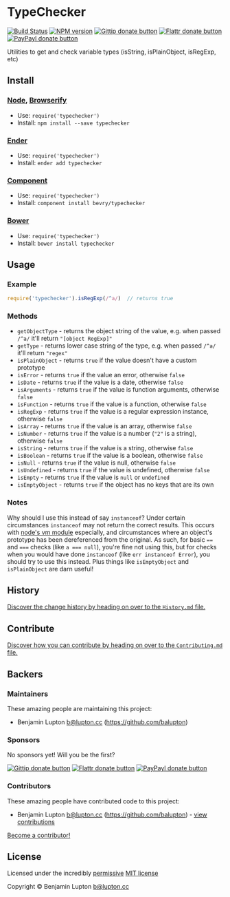 
<!-- TITLE/ -->

# TypeChecker

<!-- /TITLE -->


<!-- BADGES/ -->

[![Build Status](http://img.shields.io/travis-ci/bevry/typechecker.png?branch=master)](http://travis-ci.org/bevry/typechecker "Check this project's build status on TravisCI")
[![NPM version](https://badge.fury.io/js/typechecker.png)](https://npmjs.org/package/typechecker "View this project on NPM")
[![Gittip donate button](http://img.shields.io/gittip/bevry.png)](https://www.gittip.com/bevry/ "Donate weekly to this project using Gittip")
[![Flattr donate button](https://raw.github.com/balupton/flattr-buttons/master/badge-89x18.gif)](http://flattr.com/thing/344188/balupton-on-Flattr "Donate monthly to this project using Flattr")
[![PayPayl donate button](https://www.paypalobjects.com/en_AU/i/btn/btn_donate_SM.gif)](https://www.paypal.com/cgi-bin/webscr?cmd=_s-xclick&hosted_button_id=QB8GQPZAH84N6 "Donate once-off to this project using Paypal")

<!-- /BADGES -->


<!-- DESCRIPTION/ -->

Utilities to get and check variable types (isString, isPlainObject, isRegExp, etc)

<!-- /DESCRIPTION -->


<!-- INSTALL/ -->

## Install

### [Node](http://nodejs.org/), [Browserify](http://browserify.org/)
- Use: `require('typechecker')`
- Install: `npm install --save typechecker`

### [Ender](http://ender.jit.su/)
- Use: `require('typechecker')`
- Install: `ender add typechecker`

### [Component](http://github.com/component/component)
- Use: `require('typechecker')`
- Install: `component install bevry/typechecker`

### [Bower](http://bower.io/)
- Use: `require('typechecker')`
- Install: `bower install typechecker`

<!-- /INSTALL -->


## Usage

### Example

``` javascript
require('typechecker').isRegExp(/^a/)  // returns true
```

### Methods

- `getObjectType` - returns the object string of the value, e.g. when passed `/^a/` it'll return `"[object RegExp]"`
- `getType` - returns lower case string of the type, e.g. when passed `/^a/` it'll return `"regex"`
- `isPlainObject` - returns `true` if the value doesn't have a custom prototype
- `isError` - returns `true` if the value an error, otherwise `false`
- `isDate` - returns `true` if the value is a date, otherwise `false`
- `isArguments` - returns `true` if the value is function arguments, otherwise `false`
- `isFunction` - returns `true` if the value is a function, otherwise `false`
- `isRegExp` - returns `true` if the value is a regular expression instance, otherwise `false`
- `isArray` - returns `true` if the value is an array, otherwise `false`
- `isNumber` - returns `true` if the value is a number (`"2"` is a string), otherwise `false`
- `isString` - returns `true` if the value is a string, otherwise `false`
- `isBoolean` - returns `true` if the value is a boolean, otherwise `false`
- `isNull` - returns `true` if the value is null, otherwise `false`
- `isUndefined` - returns `true` if the value is undefined, otherwise `false`
- `isEmpty` - returns `true` if the value is `null` or `undefined`
- `isEmptyObject` - returns `true` if the object has no keys that are its own


### Notes

Why should I use this instead of say `instanceof`? Under certain circumstances `instanceof` may not return the correct results.
This occurs with [node's vm module](http://nodejs.org/api/vm.html#vm_globals) especially, and circumstances where an object's prototype has been dereferenced from the original.
As such, for basic `==` and `===` checks (like `a === null`), you're fine not using this, but for checks when you would have done `instanceof` (like `err instanceof Error`), you should try to use this instead.
Plus things like `isEmptyObject` and `isPlainObject` are darn useful!


<!-- HISTORY/ -->

## History
[Discover the change history by heading on over to the `History.md` file.](https://github.com/bevry/typechecker/blob/master/History.md#files)

<!-- /HISTORY -->


<!-- CONTRIBUTE/ -->

## Contribute

[Discover how you can contribute by heading on over to the `Contributing.md` file.](https://github.com/bevry/typechecker/blob/master/Contributing.md#files)

<!-- /CONTRIBUTE -->


<!-- BACKERS/ -->

## Backers

### Maintainers

These amazing people are maintaining this project:

- Benjamin Lupton <b@lupton.cc> (https://github.com/balupton)

### Sponsors

No sponsors yet! Will you be the first?

[![Gittip donate button](http://img.shields.io/gittip/bevry.png)](https://www.gittip.com/bevry/ "Donate weekly to this project using Gittip")
[![Flattr donate button](https://raw.github.com/balupton/flattr-buttons/master/badge-89x18.gif)](http://flattr.com/thing/344188/balupton-on-Flattr "Donate monthly to this project using Flattr")
[![PayPayl donate button](https://www.paypalobjects.com/en_AU/i/btn/btn_donate_SM.gif)](https://www.paypal.com/cgi-bin/webscr?cmd=_s-xclick&hosted_button_id=QB8GQPZAH84N6 "Donate once-off to this project using Paypal")

### Contributors

These amazing people have contributed code to this project:

- Benjamin Lupton <b@lupton.cc> (https://github.com/balupton) - [view contributions](https://github.com/bevry/typechecker/commits?author=balupton)

[Become a contributor!](https://github.com/bevry/typechecker/blob/master/Contributing.md#files)

<!-- /BACKERS -->


<!-- LICENSE/ -->

## License

Licensed under the incredibly [permissive](http://en.wikipedia.org/wiki/Permissive_free_software_licence) [MIT license](http://creativecommons.org/licenses/MIT/)

Copyright &copy; Benjamin Lupton <b@lupton.cc>

<!-- /LICENSE -->


